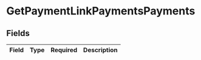 # GetPaymentLinkPaymentsPayments


## Fields

| Field       | Type        | Required    | Description |
| ----------- | ----------- | ----------- | ----------- |
